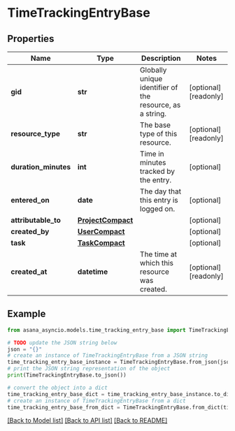 # TimeTrackingEntryBase


## Properties

Name | Type | Description | Notes
------------ | ------------- | ------------- | -------------
**gid** | **str** | Globally unique identifier of the resource, as a string. | [optional] [readonly] 
**resource_type** | **str** | The base type of this resource. | [optional] [readonly] 
**duration_minutes** | **int** | Time in minutes tracked by the entry. | [optional] 
**entered_on** | **date** | The day that this entry is logged on. | [optional] 
**attributable_to** | [**ProjectCompact**](.md) |  | [optional] 
**created_by** | [**UserCompact**](UserCompact.md) |  | [optional] 
**task** | [**TaskCompact**](TaskCompact.md) |  | [optional] 
**created_at** | **datetime** | The time at which this resource was created. | [optional] [readonly] 

## Example

```python
from asana_asyncio.models.time_tracking_entry_base import TimeTrackingEntryBase

# TODO update the JSON string below
json = "{}"
# create an instance of TimeTrackingEntryBase from a JSON string
time_tracking_entry_base_instance = TimeTrackingEntryBase.from_json(json)
# print the JSON string representation of the object
print(TimeTrackingEntryBase.to_json())

# convert the object into a dict
time_tracking_entry_base_dict = time_tracking_entry_base_instance.to_dict()
# create an instance of TimeTrackingEntryBase from a dict
time_tracking_entry_base_from_dict = TimeTrackingEntryBase.from_dict(time_tracking_entry_base_dict)
```
[[Back to Model list]](../README.md#documentation-for-models) [[Back to API list]](../README.md#documentation-for-api-endpoints) [[Back to README]](../README.md)


